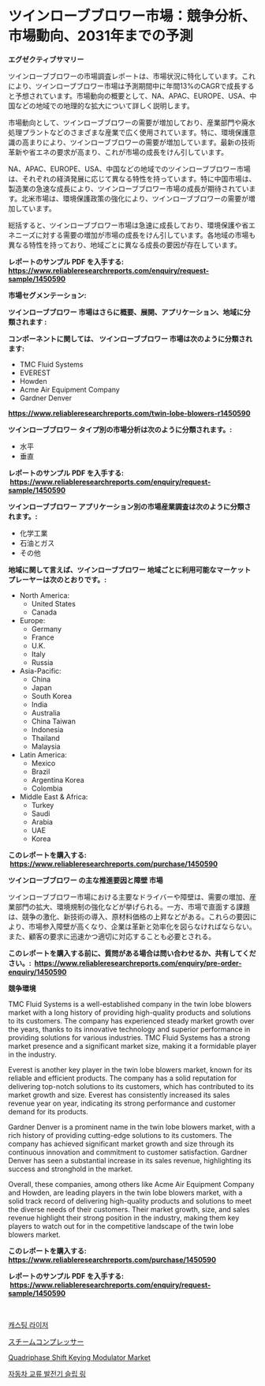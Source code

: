 <p><h1>ツインローブブロワー市場：競争分析、市場動向、2031年までの予測</h1></p><p><strong>エグゼクティブサマリー</strong></p>
<p><p>ツインローブブロワーの市場調査レポートは、市場状況に特化しています。これにより、ツインローブブロワー市場は予測期間中に年間13%のCAGRで成長すると予想されています。市場動向の概要として、NA、APAC、EUROPE、USA、中国などの地域での地理的な拡大について詳しく説明します。</p><p>市場動向として、ツインローブブロワーの需要が増加しており、産業部門や廃水処理プラントなどのさまざまな産業で広く使用されています。特に、環境保護意識の高まりにより、ツインローブブロワーの需要が増加しています。最新の技術革新や省エネの要求が高まり、これが市場の成長をけん引しています。</p><p>NA、APAC、EUROPE、USA、中国などの地域でのツインローブブロワー市場は、それぞれの経済発展に応じて異なる特性を持っています。特に中国市場は、製造業の急速な成長により、ツインローブブロワー市場の成長が期待されています。北米市場は、環境保護政策の強化により、ツインローブブロワーの需要が増加しています。</p><p>総括すると、ツインローブブロワー市場は急速に成長しており、環境保護や省エネニーズに対する需要の増加が市場の成長をけん引しています。各地域の市場も異なる特性を持っており、地域ごとに異なる成長の要因が存在しています。</p></p>
<p><strong>レポートのサンプル PDF を入手する: <a href="https://www.reliableresearchreports.com/enquiry/request-sample/1450590">https://www.reliableresearchreports.com/enquiry/request-sample/1450590</a></strong></p>
<p><strong>市場セグメンテーション:</strong></p>
<p><strong> ツインローブブロワー 市場はさらに概要、展開、アプリケーション、地域に分類されます :</strong></p>
<p><strong>コンポーネントに関しては、 ツインローブブロワー 市場は次のように分類されます: &nbsp;</strong></p>
<p><ul><li>TMC Fluid Systems</li><li>EVEREST</li><li>Howden</li><li>Acme Air Equipment Company</li><li>Gardner Denver</li></ul></p>
<p><strong><a href="https://www.reliableresearchreports.com/twin-lobe-blowers-r1450590">https://www.reliableresearchreports.com/twin-lobe-blowers-r1450590</a></strong></p>
<p><strong> ツインローブブロワー タイプ別の市場分析は次のように分類されます。:</strong></p>
<p><ul><li>水平</li><li>垂直</li></ul></p>
<p><strong>レポートのサンプル PDF を入手する: &nbsp;<a href="https://www.reliableresearchreports.com/enquiry/request-sample/1450590">https://www.reliableresearchreports.com/enquiry/request-sample/1450590</a></strong></p>
<p><strong> ツインローブブロワー アプリケーション別の市場産業調査は次のように分類されます。:</strong></p>
<p><ul><li>化学工業</li><li>石油とガス</li><li>その他</li></ul></p>
<p><strong>地域に関して言えば、ツインローブブロワー 地域ごとに利用可能なマーケットプレーヤーは次のとおりです。:</strong></p>
<p><ul>
    <li>
        North America:
        <ul>
            <li>United States</li>
            <li>Canada</li>
        </ul>
    </li>
    <li>
        Europe:
        <ul>
            <li>Germany</li>
            <li>France</li>
            <li>U.K.</li>
            <li>Italy</li>
            <li>Russia</li>
        </ul>
    </li>
    <li>
        Asia-Pacific:
        <ul>
            <li>China</li>
            <li>Japan</li>
            <li>South Korea</li>
            <li>India</li>
            <li>Australia</li>
            <li>China Taiwan</li>
            <li>Indonesia</li>
            <li>Thailand</li>
            <li>Malaysia</li>
        </ul>
    </li>
    <li>
        Latin America:
        <ul>
            <li>Mexico</li>
            <li>Brazil</li>
            <li>Argentina Korea</li>
            <li>Colombia</li>
        </ul>
    </li>
    <li>
        Middle East & Africa:
        <ul>
            <li>Turkey</li>
            <li>Saudi</li>
            <li>Arabia</li>
            <li>UAE</li>
            <li>Korea</li>
        </ul>
    </li>
    </ul></p>
<p><strong>このレポートを購入する: &nbsp;<a href="https://www.reliableresearchreports.com/purchase/1450590">https://www.reliableresearchreports.com/purchase/1450590</a></strong></p>
<p><strong>ツインローブブロワー の主な推進要因と障壁 市場</strong></p>
<p><p>ツインローブブロワー市場における主要なドライバーや障壁は、需要の増加、産業部門の拡大、環境規制の強化などが挙げられる。一方、市場で直面する課題は、競争の激化、新技術の導入、原材料価格の上昇などがある。これらの要因により、市場参入障壁が高くなり、企業は革新と効率化を図らなければならない。また、顧客の要求に迅速かつ適切に対応することも必要とされる。</p></p>
<p><strong>このレポートを購入する前に、質問がある場合は問い合わせるか、共有してください。:&nbsp; <a href="https://www.reliableresearchreports.com/enquiry/pre-order-enquiry/1450590">https://www.reliableresearchreports.com/enquiry/pre-order-enquiry/1450590</a></strong></p>
<p><strong>競争環境</strong></p>
<p><p>TMC Fluid Systems is a well-established company in the twin lobe blowers market with a long history of providing high-quality products and solutions to its customers. The company has experienced steady market growth over the years, thanks to its innovative technology and superior performance in providing solutions for various industries. TMC Fluid Systems has a strong market presence and a significant market size, making it a formidable player in the industry.</p><p>Everest is another key player in the twin lobe blowers market, known for its reliable and efficient products. The company has a solid reputation for delivering top-notch solutions to its customers, which has contributed to its market growth and size. Everest has consistently increased its sales revenue year on year, indicating its strong performance and customer demand for its products.</p><p>Gardner Denver is a prominent name in the twin lobe blowers market, with a rich history of providing cutting-edge solutions to its customers. The company has achieved significant market growth and size through its continuous innovation and commitment to customer satisfaction. Gardner Denver has seen a substantial increase in its sales revenue, highlighting its success and stronghold in the market.</p><p>Overall, these companies, among others like Acme Air Equipment Company and Howden, are leading players in the twin lobe blowers market, with a solid track record of delivering high-quality products and solutions to meet the diverse needs of their customers. Their market growth, size, and sales revenue highlight their strong position in the industry, making them key players to watch out for in the competitive landscape of the twin lobe blowers market.</p></p>
<p><strong>このレポートを購入する: &nbsp; <a href="https://www.reliableresearchreports.com/purchase/1450590">https://www.reliableresearchreports.com/purchase/1450590</a></strong></p>
<p><strong>レポートのサンプル PDF を入手する: &nbsp;<a href="https://www.reliableresearchreports.com/enquiry/request-sample/1450590">https://www.reliableresearchreports.com/enquiry/request-sample/1450590</a></strong><strong></strong></p>
<p>&nbsp;</p>
<p><p><a href="https://github.com/Skyleitney456456/Market-Research-Report-List-1/blob/main/102696518903.md">캐스팅 라이저</a></p><p><a href="https://github.com/LeanneBruen2023/Market-Research-Report-List-1/blob/main/902162020527.md">スチームコンプレッサー</a></p><p><a href="https://github.com/Alonsoolds3wq1d81czn8rbol/Market-Research-Report-List-1/blob/main/quadriphase-shift-keying-modulator-market.md">Quadriphase Shift Keying Modulator Market</a></p><p><a href="https://github.com/iansanftyord09878/Market-Research-Report-List-1/blob/main/706105118904.md">자동차 교류 발전기 슬립 링</a></p></p>